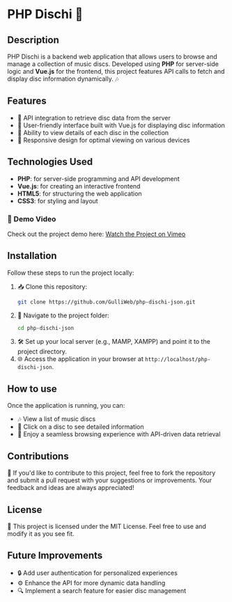 # PHP Dischi 🎵

## Description

PHP Dischi is a backend web application that allows users to browse and manage a collection of music discs. Developed using **PHP** for server-side logic and **Vue.js** for the frontend, this project features API calls to fetch and display disc information dynamically. 🎶

## Features

- 🔗 API integration to retrieve disc data from the server
- 🎨 User-friendly interface built with Vue.js for displaying disc information
- 📜 Ability to view details of each disc in the collection
- 📱 Responsive design for optimal viewing on various devices

## Technologies Used

- **PHP**: for server-side programming and API development
- **Vue.js**: for creating an interactive frontend
- **HTML5**: for structuring the web application
- **CSS3**: for styling and layout

### 🎥 Demo Video

Check out the project demo here: [Watch the Project on Vimeo](https://vimeo.com/manage/videos/1017602776)

## Installation

Follow these steps to run the project locally:

1. 📥 Clone this repository:
    ```bash
    git clone https://github.com/GulliWeb/php-dischi-json.git
    ```
2. 📂 Navigate to the project folder:
    ```bash
    cd php-dischi-json
    ```
3. 🛠️ Set up your local server (e.g., MAMP, XAMPP) and point it to the project directory.
4. 🌐 Access the application in your browser at `http://localhost/php-dischi-json`.

## How to use

Once the application is running, you can:
- 🎶 View a list of music discs
- 📖 Click on a disc to see detailed information
- 🚀 Enjoy a seamless browsing experience with API-driven data retrieval

## Contributions

🤝 If you'd like to contribute to this project, feel free to fork the repository and submit a pull request with your suggestions or improvements. Your feedback and ideas are always appreciated!

## License

📜 This project is licensed under the MIT License. Feel free to use and modify it as you see fit.

## Future Improvements

- 🔒 Add user authentication for personalized experiences
- ⚙️ Enhance the API for more dynamic data handling
- 🔍 Implement a search feature for easier disc management
